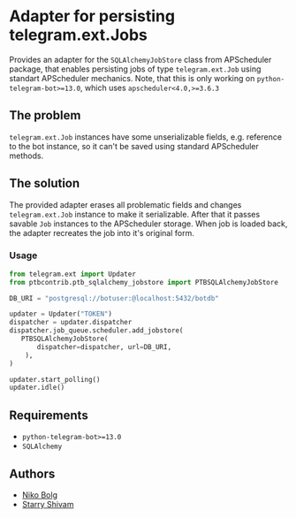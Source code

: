 # Adapter for persisting telegram.ext.Jobs

Provides an adapter for the `SQLAlchemyJobStore` class from APScheduler package, that enables persisting jobs of type `telegram.ext.Job` using standart APScheduler mechanics. Note, that this is only working on `python-telegram-bot>=13.0`, which uses `apscheduler<4.0,>=3.6.3`

## The problem

`telegram.ext.Job` instances have some unserializable fields, e.g. reference to the bot instance, so it can't be saved using standard APScheduler methods.

## The solution

The provided adapter erases all problematic fields and changes `telegram.ext.Job` instance to make it serializable. After that it passes savable `Job` instances to the APScheduler storage. When job is loaded back, the adapter recreates the job into it's original form. 

### Usage
```python
from telegram.ext import Updater
from ptbcontrib.ptb_sqlalchemy_jobstore import PTBSQLAlchemyJobStore

DB_URI = "postgresql://botuser:@localhost:5432/botdb"

updater = Updater("TOKEN")
dispatcher = updater.dispatcher
dispatcher.job_queue.scheduler.add_jobstore(
   PTBSQLAlchemyJobStore(
       dispatcher=dispatcher, url=DB_URI,
    ),
)

updater.start_polling()
updater.idle()
```

## Requirements

*   `python-telegram-bot>=13.0`
*   `SQLAlchemy`

## Authors

*   [Niko Bolg](https://github.com/nkbolg)
*   [Starry Shivam](https://github.com/starry69)
